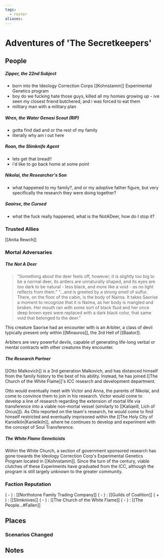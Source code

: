 ```yaml
---
tags:
  - roster
aliases:
---
```

# Adventures of 'The Secretkeepers'
## People
##### Zipper, the 22nd Subject
- born into the Ideology Correction Corps [[Kohnstamm]] Experimental Genetics program
- boy do we fucking hate those guys, killed all my homies growing up - ive seen my closest friend butchered, and i was forced to eat them
- military man with a military plan
##### Wren, the Water Genasi Scout (**RIP**)
- gotta find dad and or the rest of my family
- literally why am i out here
##### Roan, the Slimknife Agent
- lets get that bread!!
- i'd like to go back home at some point
##### Nikolai, the Researcher's Son
- what happened to my family?, and or my adoptive father figure, but very specifically the research they were doing together?
##### Saoirse, the Cursed
- what the fuck really happened, what is the NotADeer, how do I stop it?

### Trusted Allies
[[Anita Rewch]]

### Mortal Adversaries
##### The Not A Deer
> "Something about the deer feels off, however; it is slightly too big to be a normal deer, its antlers are unnaturally shaped, and its eyes are too dark to be natural - less black, and more like a void - as no light reflects from them."
> "...and is greeted by a strong smell of sulfur. There, on the floor of the cabin, is the body of Naima. It takes Saorise a moment to recognize that it is Naima, as her body is mangled and broken. Her mouth ran with some sort of black fluid and her once deep brown eyes were replaced with a dark black color, that same void that belonged to the deer."

This creature Saorise had an encounter with is an Arbiter, a class of devil typically present only within [[Minauros]], the 3rd Hell of [[Baator]].

Arbiters are very powerful devils, capable of generating life-long verbal or mental contracts with other creatures they encounter. 

##### The Research Partner
[[Otto Malkovich]] is a 3rd generation Malkovich, and has distanced himself from the family history to the best of his ability. Instead, he has joined [[The Church of the White Flame]]'s ICC research and development department. 

Otto would eventually meet with Victor and Anna, the parents of Nikolai, and come to convince them to join in his research. Victor would come to develop a line of research regarding the extension of mortal life via transference into a viable non-mortal vessel (similarly to [[Kaliqeill, Lich of Orcus]]). As Otto reported on the team's research, he would come to find himself restricted and eventually imprisoned within the [[The Holy City of Kanielkiln|Kanielkiln]], where he continues to develop and experiment with the concept of Soul Transference.

##### The White Flame Geneticists
Within the White Church, a section of government sponsored research has gone towards the Ideology Correction Corp's Experimental Genetics Program located in [[Kohnstamm]]. Since the turn of the century, viable clutches of these Experiments have graduated from the ICC, although the program is still largely unknown to the greater community.

### Faction Reputation
( - )  : [[Northstone Family Trading Company]]
( - )  : [[Guilds of Coalition]]
( + ) : [[Slimknives]]
( - )  : [[The Church of the White Flame]]
( - )  : [[The People...#Fallen]]

## Places
### Scenarios Changed
## Notes